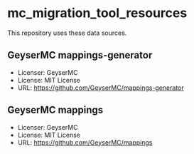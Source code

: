# mc_migration_tool_resources

This repository uses these data sources.

## GeyserMC mappings-generator

- Licenser: GeyserMC
- License: MIT License
- URL: <https://github.com/GeyserMC/mappings-generator>

## GeyserMC mappings

- Licenser: GeyserMC
- License: MIT License
- URL: <https://github.com/GeyserMC/mappings>
